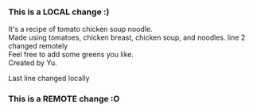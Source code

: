### This is a LOCAL change :)
It's a recipe of tomato chicken soup noodle.\
Made using tomatoes, chicken breast, chicken soup, and noodles. line 2 changed remotely\
Feel free to add some greens you like.\
Created by Yu.

Last line changed locally
### This is a REMOTE change :O